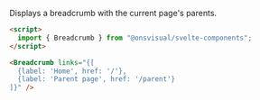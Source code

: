 Displays a breadcrumb with the current page's parents.

<!-- prettier-ignore -->
```html
<script>
  import { Breadcrumb } from "@onsvisual/svelte-components";
</script>

<Breadcrumb links="{[
  {label: 'Home', href: '/'},
  {label: 'Parent page', href: '/parent'}
]}" />
```
